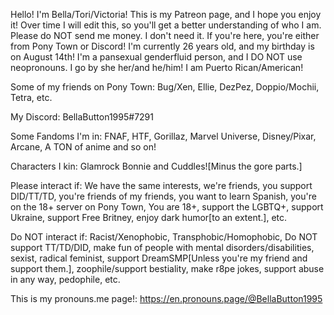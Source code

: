 Hello! I'm Bella/Tori/Victoria! This is my Patreon page, and I hope you enjoy it! Over time I will edit this, so you'll get a better understanding of who I am. Please do NOT send me money. I don't need it. If you're here, you're either from Pony Town or Discord! I'm currently 26 years old, and my birthday is on August 14th! I'm a pansexual genderfluid person, and I DO NOT use neopronouns. I go by she her/and he/him! I am Puerto Rican/American!

Some of my friends on Pony Town: Bug/Xen, Ellie, DezPez, Doppio/Mochii, Tetra, etc.

My Discord: BellaButton1995#7291

Some Fandoms I'm in: FNAF, HTF, Gorillaz, Marvel Universe, Disney/Pixar, Arcane, A TON of anime and so on!

Characters I kin: Glamrock Bonnie and Cuddles![Minus the gore parts.]

Please interact if: We have the same interests, we're friends, you support DID/TT/TD, you're friends of my friends, you want to learn Spanish, you're on the 18+ server on Pony Town, You are 18+, support the LGBTQ+, support Ukraine, support Free Britney, enjoy dark humor[to an extent.], etc.

Do NOT interact if: Racist/Xenophobic, Transphobic/Homophobic, Do NOT support TT/TD/DID, make fun of people with mental disorders/disabilities, sexist, radical feminist, support DreamSMP[Unless you're my friend and support them.], zoophile/support bestiality, make r8pe jokes, support abuse in any way, pedophile, etc.

This is my pronouns.me page!: https://en.pronouns.page/@BellaButton1995
